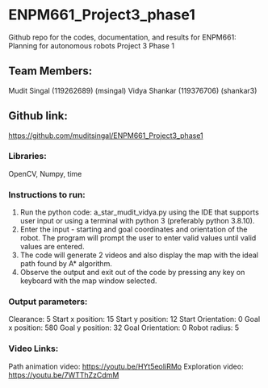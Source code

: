 # ENPM661_Project3_phase1
Github repo for the codes, documentation, and results for ENPM661: Planning for autonomous robots Project 3 Phase 1

## Team Members:
Mudit Singal  (119262689) (msingal)
Vidya Shankar (119376706) (shankar3)

## Github link:
https://github.com/muditsingal/ENPM661_Project3_phase1

### Libraries:
OpenCV, Numpy, time

### Instructions to run:
1. Run the python code: a_star_mudit_vidya.py using the IDE that supports user input or using a terminal with python 3 (preferably python 3.8.10).
2. Enter the input - starting and goal coordinates and orientation of the robot. The program will prompt the user to enter valid values until valid values are entered.
3. The code will generate 2 videos and also display the map with the ideal path found by A* algorithm.
4. Observe the output and exit out of the code by pressing any key on keyboard with the map window selected.

### Output parameters:
Clearance: 5
Start x position: 15
Start y position: 12
Start Orientation: 0
Goal x position: 580
Goal y position: 32
Goal Orientation: 0
Robot radius: 5


### Video Links:
Path animation video:  https://youtu.be/HYt5eoIiRMo
Exploration video:     https://youtu.be/7WTThZzCdmM